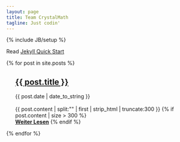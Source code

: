 ```yaml
---
layout: page
title: Team CrystalMath
tagline: Just codin'
---
```

{% include JB/setup %}

Read [Jekyll Quick Start](http://jekyllbootstrap.com/usage/jekyll-quick-start.html)




  {% for post in site.posts %}
  <ul class="posts">
    <h2><a href="{{ BASE_PATH }}{{ post.url }}">{{ post.title }}</a></h2><span>{{ post.date | date_to_string }}</span><br><br>
    {{ post.content | split:"<!-- more -->" | first | strip_html | truncate:300 }}
{% if post.content | size > 300 %}<br>
    <a href="{{ BASE_PATH }}{{ post.url }}"><strong>Weiter Lesen</strong></a>
{% endif %}
    </ul>
  {% endfor %}



